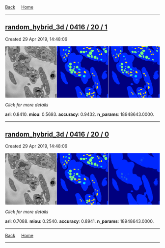 
[Back](..)&nbsp;&nbsp;&nbsp;&nbsp;&nbsp;[Home](https://leapmanlab.github.io/snapshots)

---

<div class="summary"><a href="1"><h2>random_hybrid_3d / 0416 / 20 / 1</h2></a><p>Created 29 Apr 2019, 14:48:06
</p><a href="1"><img src="1/media/summary.png" align="center"></a><p>
<i>Click for more details</i>
</p></div>

**ari**: 0.8410. **miou**: 0.5693. **accuracy**: 0.9432. **n_params**: 18948643.0000. 

---

<div class="summary"><a href="0"><h2>random_hybrid_3d / 0416 / 20 / 0</h2></a><p>Created 29 Apr 2019, 14:48:06
</p><a href="0"><img src="0/media/summary.png" align="center"></a><p>
<i>Click for more details</i>
</p></div>

**ari**: 0.7088. **miou**: 0.2540. **accuracy**: 0.8941. **n_params**: 18948643.0000. 

---

[Back](..)&nbsp;&nbsp;&nbsp;&nbsp;&nbsp;[Home](https://leapmanlab.github.io/snapshots)

---